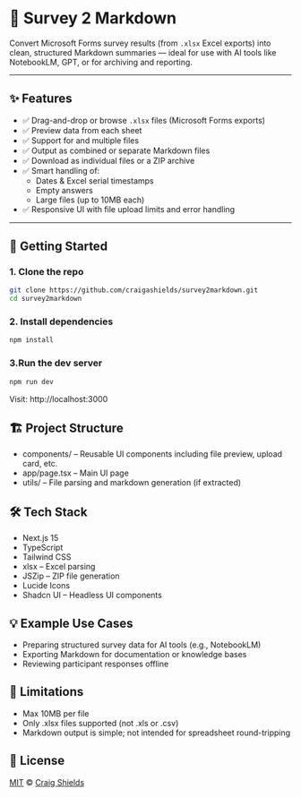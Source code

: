 # 📝 Survey 2 Markdown

Convert Microsoft Forms survey results (from `.xlsx` Excel exports) into clean, structured Markdown summaries — ideal for use with AI tools like NotebookLM, GPT, or for archiving and reporting.

---

## ✨ Features

- ✅ Drag-and-drop or browse `.xlsx` files (Microsoft Forms exports)
- ✅ Preview data from each sheet
- ✅ Support for and multiple files
- ✅ Output as combined or separate Markdown files
- ✅ Download as individual files or a ZIP archive
- ✅ Smart handling of:
  - Dates & Excel serial timestamps
  - Empty answers
  - Large files (up to 10MB each)
- ✅ Responsive UI with file upload limits and error handling

---

## 🚀 Getting Started

### 1. Clone the repo

```bash
git clone https://github.com/craigashields/survey2markdown.git
cd survey2markdown
```

### 2. Install dependencies

```bash
npm install
```

### 3.Run the dev server

```bash
npm run dev
```

Visit: http://localhost:3000

## 🏗️ Project Structure

- components/ – Reusable UI components including file preview, upload card, etc.
- app/page.tsx – Main UI page
- utils/ – File parsing and markdown generation (if extracted)

## 🛠️ Tech Stack

- Next.js 15
- TypeScript
- Tailwind CSS
- xlsx – Excel parsing
- JSZip – ZIP file generation
- Lucide Icons
- Shadcn UI – Headless UI components

## 💡 Example Use Cases

- Preparing structured survey data for AI tools (e.g., NotebookLM)
- Exporting Markdown for documentation or knowledge bases
- Reviewing participant responses offline

## 📁 Limitations

- Max 10MB per file
- Only .xlsx files supported (not .xls or .csv)
- Markdown output is simple; not intended for spreadsheet round-tripping

## 📄 License

[MIT](https://github.com/craigashields/survey2markdown/blob/main/LICENSE) © [Craig Shields](https://github.com/craigashields)
